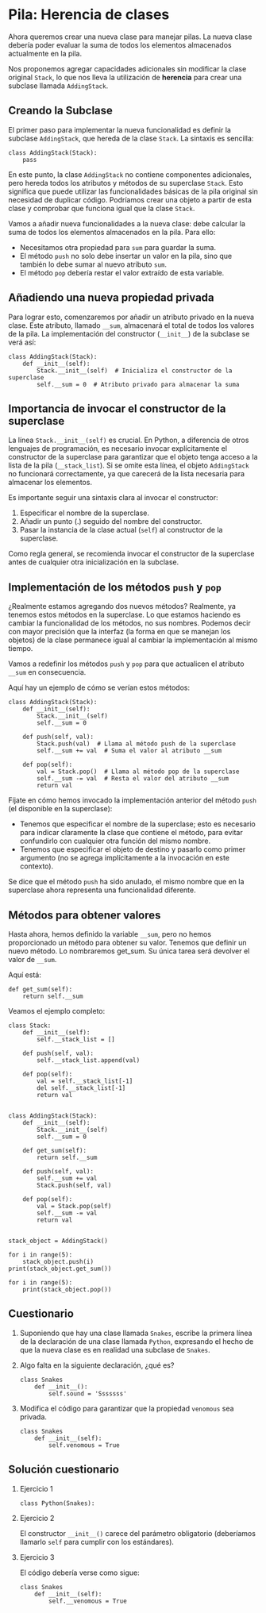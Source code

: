 # Pila: Herencia de clases

Ahora queremos crear una nueva clase para manejar pilas. La nueva clase debería poder evaluar la suma de todos los elementos almacenados actualmente en la pila.

Nos proponemos agregar capacidades adicionales sin modificar la clase original `Stack`, lo que nos lleva la utilización de **herencia** para crear una subclase llamada `AddingStack`.

## Creando la Subclase

El primer paso para implementar la nueva funcionalidad es definir la subclase `AddingStack`, que hereda de la clase `Stack`. La sintaxis es sencilla:

```
class AddingStack(Stack):
    pass
```

En este punto, la clase `AddingStack` no contiene componentes adicionales, pero hereda todos los atributos y métodos de su superclase `Stack`. Esto significa que puede utilizar las funcionalidades básicas de la pila original sin necesidad de duplicar código. Podríamos crear una objeto a partir de esta clase y comprobar que funciona igual que la clase `Stack`.

Vamos a añadir nueva funcionalidades a la nueva clase: debe calcular la suma de todos los elementos almacenados en la pila. Para ello:

* Necesitamos otra propiedad para `sum` para guardar la suma.
* El método `push` no solo debe insertar un valor en la pila, sino que también lo debe sumar al nuevo atributo `sum`. 
* El método `pop` debería restar el valor extraído de esta variable.

## Añadiendo una nueva propiedad privada

Para lograr esto, comenzaremos por añadir un atributo privado en la nueva clase. Este atributo, llamado `__sum`, almacenará el total de todos los valores de la pila. La implementación del constructor (`__init__`) de la subclase se verá así:

```
class AddingStack(Stack):
    def __init__(self):
        Stack.__init__(self)  # Inicializa el constructor de la superclase
        self.__sum = 0  # Atributo privado para almacenar la suma
```

## Importancia de invocar el constructor de la superclase

La línea `Stack.__init__(self)` es crucial. En Python, a diferencia de otros lenguajes de programación, es necesario invocar explícitamente el constructor de la superclase para garantizar que el objeto tenga acceso a la lista de la pila (`__stack_list`). Si se omite esta línea, el objeto `AddingStack` no funcionará correctamente, ya que carecerá de la lista necesaria para almacenar los elementos.

Es importante seguir una sintaxis clara al invocar el constructor:

1. Especificar el nombre de la superclase.
2. Añadir un punto (.) seguido del nombre del constructor.
3. Pasar la instancia de la clase actual (`self`) al constructor de la superclase.

Como regla general, se recomienda invocar el constructor de la superclase antes de cualquier otra inicialización en la subclase.

## Implementación de los métodos `push` y `pop`

¿Realmente estamos agregando dos nuevos métodos? Realmente, ya tenemos estos métodos en la superclase. Lo que estamos haciendo es cambiar la funcionalidad de los métodos, no sus nombres. Podemos decir con mayor precisión que la interfaz (la forma en que se manejan los objetos) de la clase permanece igual al cambiar la implementación al mismo tiempo.

Vamos a redefinir los métodos `push` y `pop` para que actualicen el atributo `__sum` en consecuencia.

Aquí hay un ejemplo de cómo se verían estos métodos:

```
class AddingStack(Stack):
    def __init__(self):
        Stack.__init__(self)
        self.__sum = 0

    def push(self, val):
        Stack.push(val)  # Llama al método push de la superclase
        self.__sum += val  # Suma el valor al atributo __sum

    def pop(self):
        val = Stack.pop()  # Llama al método pop de la superclase
        self.__sum -= val  # Resta el valor del atributo __sum
        return val
```

Fíjate en cómo hemos invocado la implementación anterior del método `push` (el disponible en la superclase):

* Tenemos que especificar el nombre de la superclase; esto es necesario para indicar claramente la clase que contiene el método, para evitar confundirlo con cualquier otra función del mismo nombre.
* Tenemos que especificar el objeto de destino y pasarlo como primer argumento (no se agrega implícitamente a la invocación en este contexto).

Se dice que el método `push` ha sido anulado, el mismo nombre que en la superclase ahora representa una funcionalidad diferente.

## Métodos para obtener valores

Hasta ahora, hemos definido la variable `__sum`, pero no hemos proporcionado un método para obtener su valor. Tenemos que definir un nuevo método. Lo nombraremos get_sum. Su única tarea será devolver el valor de `__sum`.

Aquí está:
```
def get_sum(self):
    return self.__sum
```

Veamos el ejemplo completo:

```
class Stack:
    def __init__(self):
        self.__stack_list = []

    def push(self, val):
        self.__stack_list.append(val)

    def pop(self):
        val = self.__stack_list[-1]
        del self.__stack_list[-1]
        return val


class AddingStack(Stack):
    def __init__(self):
        Stack.__init__(self)
        self.__sum = 0

    def get_sum(self):
        return self.__sum

    def push(self, val):
        self.__sum += val
        Stack.push(self, val)

    def pop(self):
        val = Stack.pop(self)
        self.__sum -= val
        return val


stack_object = AddingStack()

for i in range(5):
    stack_object.push(i)
print(stack_object.get_sum())

for i in range(5):
    print(stack_object.pop())
```

## Cuestionario

1. Suponiendo que hay una clase llamada `Snakes`, escribe la primera línea de la declaración de una clase llamada `Python`, expresando el hecho de que la nueva clase es en realidad una subclase de `Snakes`.

2. Algo falta en la siguiente declaración, ¿qué es?
    ```
    class Snakes
        def __init__():
            self.sound = 'Sssssss'
    ```



3. Modifica el código para garantizar que la propiedad `venomous` sea privada.
    ```
    class Snakes
        def __init__(self):
            self.venomous = True
    ```

## Solución cuestionario

1. Ejercicio 1

    `class Python(Snakes):`

2. Ejercicio 2

    El constructor `__init__()` carece del parámetro obligatorio (deberíamos llamarlo `self` para cumplir con los estándares).

3. Ejercicio 3

    El código debería verse como sigue:
    ```
    class Snakes
        def __init__(self):
            self.__venomous = True
    ```